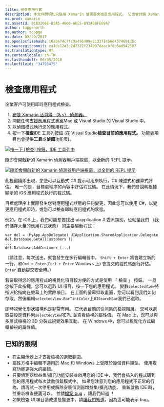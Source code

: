 ```yaml
---
title: 檢查應用程式
description: 本文件說明如何使用 Xamarin 偵測器來檢查應用程式。 它也會討論 Xamarin Inspector 工具的限制。
ms.prod: xamarin
ms.assetid: 91B3206E-B2A5-4660-A6E5-B924B8FE69A7
author: topgenorth
ms.author: toopge
ms.date: 03/29/2017
ms.openlocfilehash: 16a0474c7fc9a496409e2133714b6d4374691dbc
ms.sourcegitcommit: ea1dc12a3c2d7322f234997daacbfdb6ad542507
ms.translationtype: MT
ms.contentlocale: zh-TW
ms.lasthandoff: 06/05/2018
ms.locfileid: "34793475"
---
```

# <a name="inspecting-live-applications"></a>檢查應用程式

企業客戶可使用即時應用程式檢查。

1. [安裝 Xamarin 活頁簿 （& s） 偵測器。](~/tools/inspector/install.md)
1. 開啟任何[支援應用程式專案](~/tools/inspector/install.md#supported-platforms)Mac 或 Visual Studio 的 Visual Studio 中。
1. 以偵錯模式執行您的應用程式。
1. 按一下**檢查**IDE 工具列按鈕 (在 Visual Studio**檢查目前的應用程式。** 功能表項目也會提供**工具**或**偵錯**功能表)。

[![](inspect-images/mac-heres-the-button.png "按一下 [檢查] 按鈕，IDE 工具列中")](inspect-images/mac-heres-the-button.png#lightbox)

隨即會開啟新的 Xamarin 偵測器用戶端視窗，以全新的 REPL 提示。

[![](inspect-images/inspector-0.7.0-map-inspect-small.png "隨即會開啟新的 Xamarin 偵測器用戶端視窗，以全新的 REPL 提示")](inspect-images/inspector-0.7.0-map-inspect.png#lightbox)

此視窗隨即出現，您便可以互動式 C# 提示可用來執行，C# 陳述式和運算式評估。 唯一的是，目標處理序的內容中評估程式碼。 在此情況下，我們會說明根據顯示的 iOS 應用程式執行的程式碼。

目標處理序上實際發生您對應用程式狀態的任何變更，因此您可以使用 C#，以變更應用程式即時，或您可以檢查即時應用程式的狀態。

例如，在 iOS 上，我們可能想要找出 uiapplication # 委派類別，也就是我們 （我們儲存大量的應用程式狀態） 的主要驅動程式：

    var del = (MyApp.AppDelegate) UIApplication.SharedApplication.Delegate
    del.Database.GetAllCustomers ()
    ...
    del.Database.AddCustomer (...)

（請注意，每次送出，就會發生在多行編輯器中。 `Shift + Enter` 將會建立新的一行，和`Cmd + Enter`(`Ctrl + Enter` Windows 上) 會提交的程式碼進行評估。 `Enter` 自動提交安全時。）

若要取得您的應用程式的視覺化項目較方便的方式是使用 「 檢查 」 按鈕。 一旦您按下此按鍵，您可以選取 UI 項目，按一下您的應用程式。 變數`selectedView`將指派給指向在螢幕上的實際項目。 在上面的螢幕擷取畫面，您可以看到我們如何存取，然後編輯`selectedView.BarTintColor`上`UISearchBar`我們已選取。

即時視覺化樹狀結構也是非常有用。 它代表目前的快照集的檢視階層。 您可以選取要設定資料列`selectedView`REPL 並查看檢視的屬性值。 在 Mac 上，您可以與多層式檢視的 3D 分裂式視覺效果互動。 在 Windows 中，您可以視覺化方式編輯檢視的屬性值。

## <a name="known-limitations"></a>已知的限制

 - 在主顯示器上才支援檢視的選取範圍。
 - 屬性方格中編輯不適用於 Mac 和 Windows 上受限於幾個資料類型。 使用複寫功能更強大的編輯。
 - 只要偵測器增益集/擴充功能安裝並啟用您的 IDE 中，我們會插入的程式碼到您的應用程式每次啟動偵錯模式中。 如果您注意到您的應用程式不正常的行為，請再試一次停用或解除安裝偵測器增益集/擴充功能、 重新啟動 IDE 時，並重新檢查便箋可以。 並請[檔案 bug](~/tools/inspector/install.md#reporting-bugs) ，讓我們知道 ！
 - 如果檢查 UI 項目造成還是變更中，請[讓我們知道](~/tools/inspector/install.md#reporting-bugs)，因為這可能表示 bug。

